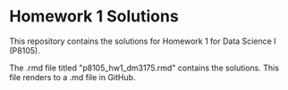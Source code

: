 # Homework 1 Solutions
This repository contains the solutions for Homework 1 for Data Science I (P8105).

The .rmd file titled "p8105_hw1_dm3175.rmd" contains the solutions. This file renders to a .md file in GitHub. 